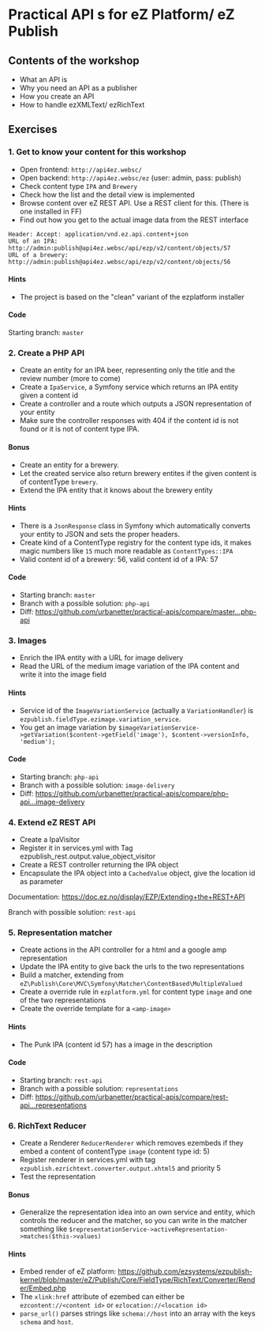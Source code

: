 # Practical API s for eZ Platform/ eZ Publish

## Contents of the workshop
* What an API is
* Why you need an API as a publisher
* How you create an API
* How to handle ezXMLText/ ezRichText

## Exercises

### 1. Get to know your content for this workshop

* Open frontend: `http://api4ez.websc/`
* Open backend: `http://api4ez.websc/ez` (user: admin, pass: publish)
* Check content type `IPA` and `Brewery`
* Check how the list and the detail view is implemented
* Browse content over eZ REST API. Use a REST client for this. (There is one installed in FF) 
* Find out how you get to the actual image data from the REST interface

```
Header: Accept: application/vnd.ez.api.content+json
URL of an IPA: http://admin:publish@api4ez.websc/api/ezp/v2/content/objects/57
URL of a brewery: http://admin:publish@api4ez.websc/api/ezp/v2/content/objects/56
```    

#### Hints
* The project is based on the "clean" variant of the ezplatform installer

#### Code
Starting branch: `master`

### 2. Create a PHP API

* Create an entity for an IPA beer, representing only the title and the review number (more to come)
* Create a `IpaService`, a Symfony service which returns an IPA entity given a content id
* Create a controller and a route which outputs a JSON representation of your entity
* Make sure the controller responses with 404 if the content id is not found or it is not of content type IPA.

#### Bonus
* Create an entity for a brewery.
* Let the created service also return brewery entites if the given content is of contentType `brewery`.
* Extend the IPA entity that it knows about the brewery entity

#### Hints
* There is a `JsonResponse` class in Symfony which automatically converts your entity to JSON and sets the proper headers.
* Create kind of a ContentType registry for the content type ids, it makes magic numbers like `15` much more readable as `ContentTypes::IPA`
* Valid content id of a brewery: 56, valid content id of a IPA: 57

#### Code
* Starting branch: `master`
* Branch with a possible solution: `php-api`
* Diff: https://github.com/urbanetter/practical-apis/compare/master...php-api

### 3. Images

* Enrich the IPA entity with a URL for image delivery
* Read the URL of the medium image variation of the IPA content and write it into the image field

#### Hints
* Service id of the `ImageVariationService` (actually a `VariationHandler`) is `ezpublish.fieldType.ezimage.variation_service`.
* You get an image variation by `$imageVariationService->getVariation($content->getField('image'), $content->versionInfo, 'medium');`

#### Code
* Starting branch: `php-api`
* Branch with a possible solution: `image-delivery`
* Diff: https://github.com/urbanetter/practical-apis/compare/php-api...image-delivery


### 4. Extend eZ REST API

* Create a IpaVisitor
* Register it in services.yml with Tag ezpublish_rest.output.value_object_visitor
* Create a REST controller returning the IPA object
* Encapsulate the IPA object into a `CachedValue` object, give the location id as parameter

Documentation: https://doc.ez.no/display/EZP/Extending+the+REST+API

Branch with possible solution: `rest-api`

### 5. Representation matcher
* Create actions in the API controller for a html and a google amp representation
* Update the IPA entity to give back the urls to the two representations
* Build a matcher, extending from `eZ\Publish\Core\MVC\Symfony\Matcher\ContentBased\MultipleValued`
* Create a override rule in `ezplatform.yml` for content type `image` and one of the two representations
* Create the override template for a `<amp-image>`

#### Hints
* The Punk IPA (content id 57) has a image in the description

#### Code
* Starting branch: `rest-api`
* Branch with a possible solution: `representations`
* Diff: https://github.com/urbanetter/practical-apis/compare/rest-api...representations

### 6. RichText Reducer
* Create a Renderer `ReducerRenderer` which removes ezembeds if they embed a content of contentType `image` (content type id: 5)
* Register renderer in services.yml with tag `ezpublish.ezrichtext.converter.output.xhtml5` and priority 5
* Test the representation

#### Bonus
* Generalize the representation idea into an own service and entity, which controls the reducer and the matcher, so you can write in the matcher something like `$representationService->activeRepresentation->matches($this->values)`

#### Hints
* Embed render of eZ platform:  https://github.com/ezsystems/ezpublish-kernel/blob/master/eZ/Publish/Core/FieldType/RichText/Converter/Render/Embed.php
* The `xlink:href` attribute of ezembed can either be `ezcontent://<content id>` or `ezlocation://<location id>`
* `parse_url()` parses strings like `schema://host` into an array with the keys `schema` and `host`.